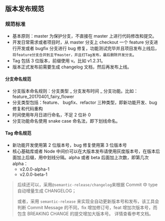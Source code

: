 ## 版本发布规范

### 规范标准

- 基本原则：master 为保护分支，不直接在 master 上进行代码修改和提交。
- 开发日常需求或者项目时，从 master 分支上 checkout 一个 feature 分支进行开发或者 bugfix 分支进行 bug 修复，功能测试完毕并且项目发布上线后，`将feature分支合并到主干master，并且打Tag发布，最后删除开发分支`。
- Tag 包括 3 位版本，前缀使用 v。比如 v1.2.31。
- 版本正式发布前需要生成 changelog 文档，然后再发布上线。

#### 分支命名规范

- 分支版本命名规则：分支类型 _ 分支发布时间 _ 分支功能。比如：feature_20170401_fairy_flower
- 分支类型包括：feature、 bugfix、refactor 三种类型，即新功能开发、bug 修复和代码重构
- 时间使用年月日进行命名，不足 2 位补 0
- 分支功能命名使用 snake case 命名法，即下划线命名。

#### Tag 命名规范

- 新功能开发使用第 2 位版本号，bug 修复使用第 3 位版本号
- 核心基础库或者 Node 中间价可以在大版本发布请使用灰度版本号，在版本后面加上后缀，用中划线分隔。alpha 或者 beta 后面加上次数，即第几次 alpha：
  - v2.0.0-alpha-1
  - v2.0.0-beta-1

> 后续还可以，采用`@semantic-release/changelog`来根据 Commit 中 type 自动增量生成 CHANGELOG；
>
> 或者，采用 `semantic-release` 来实现全自动更新版本号和发布，该工具会判断 Commit Message 的不同，fix 增加修订号，feat 增加次版本号，而包含 BREAKING CHANGE 的提交增加大版本号。 详情查看参考文档。
